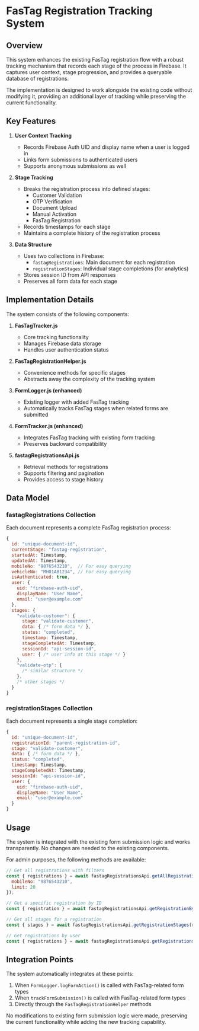 # FasTag Registration Tracking System

## Overview

This system enhances the existing FasTag registration flow with a robust tracking mechanism that records each stage of the process in Firebase. It captures user context, stage progression, and provides a queryable database of registrations.

The implementation is designed to work alongside the existing code without modifying it, providing an additional layer of tracking while preserving the current functionality.

## Key Features

1. **User Context Tracking**
   - Records Firebase Auth UID and display name when a user is logged in
   - Links form submissions to authenticated users
   - Supports anonymous submissions as well

2. **Stage Tracking**
   - Breaks the registration process into defined stages:
     - Customer Validation
     - OTP Verification
     - Document Upload
     - Manual Activation
     - FasTag Registration
   - Records timestamps for each stage
   - Maintains a complete history of the registration process

3. **Data Structure**
   - Uses two collections in Firebase:
     - `fastagRegistrations`: Main document for each registration
     - `registrationStages`: Individual stage completions (for analytics)
   - Stores session ID from API responses
   - Preserves all form data for each stage

## Implementation Details

The system consists of the following components:

1. **FasTagTracker.js**
   - Core tracking functionality
   - Manages Firebase data storage
   - Handles user authentication status

2. **FasTagRegistrationHelper.js**
   - Convenience methods for specific stages
   - Abstracts away the complexity of the tracking system

3. **FormLogger.js (enhanced)**
   - Existing logger with added FasTag tracking
   - Automatically tracks FasTag stages when related forms are submitted

4. **FormTracker.js (enhanced)**
   - Integrates FasTag tracking with existing form tracking
   - Preserves backward compatibility

5. **fastagRegistrationsApi.js**
   - Retrieval methods for registrations
   - Supports filtering and pagination
   - Provides access to stage history

## Data Model

### fastagRegistrations Collection

Each document represents a complete FasTag registration process:

```javascript
{
  id: "unique-document-id",
  currentStage: "fastag-registration",
  startedAt: Timestamp,
  updatedAt: Timestamp,
  mobileNo: "9876543210",  // For easy querying
  vehicleNo: "MH01AB1234", // For easy querying
  isAuthenticated: true,
  user: {
    uid: "firebase-auth-uid",
    displayName: "User Name",
    email: "user@example.com"
  },
  stages: {
    "validate-customer": {
      stage: "validate-customer",
      data: { /* form data */ },
      status: "completed",
      timestamp: Timestamp,
      stageCompletedAt: Timestamp,
      sessionId: "api-session-id",
      user: { /* user info at this stage */ }
    },
    "validate-otp": {
      /* similar structure */
    },
    /* other stages */
  }
}
```

### registrationStages Collection

Each document represents a single stage completion:

```javascript
{
  id: "unique-document-id",
  registrationId: "parent-registration-id",
  stage: "validate-customer",
  data: { /* form data */ },
  status: "completed",
  timestamp: Timestamp,
  stageCompletedAt: Timestamp,
  sessionId: "api-session-id",
  user: {
    uid: "firebase-auth-uid",
    displayName: "User Name",
    email: "user@example.com"
  }
}
```

## Usage

The system is integrated with the existing form submission logic and works transparently. No changes are needed to the existing components.

For admin purposes, the following methods are available:

```javascript
// Get all registrations with filters
const { registrations } = await fastagRegistrationsApi.getAllRegistrations({
  mobileNo: "9876543210",
  limit: 20
});

// Get a specific registration by ID
const { registration } = await fastagRegistrationsApi.getRegistrationById(registrationId);

// Get all stages for a registration
const { stages } = await fastagRegistrationsApi.getRegistrationStages(registrationId);

// Get registrations by user
const { registrations } = await fastagRegistrationsApi.getRegistrationsByUser(userId);
```

## Integration Points

The system automatically integrates at these points:

1. When `FormLogger.logFormAction()` is called with FasTag-related form types
2. When `trackFormSubmission()` is called with FasTag-related form types
3. Directly through the `FasTagRegistrationHelper` methods

No modifications to existing form submission logic were made, preserving the current functionality while adding the new tracking capability. 